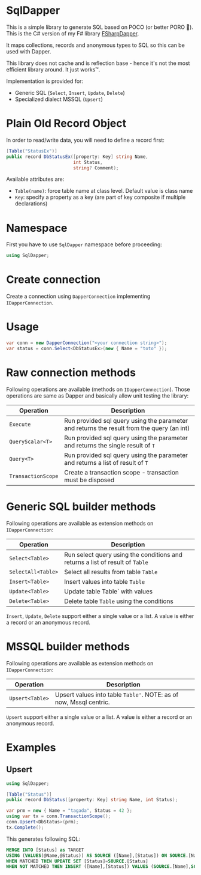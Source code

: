 # SqlDapper

This is a simple library to generate SQL based on POCO (or better PORO 🎉). This is the C# version of my F# library [FSharpDapper](https://github.com/pchalamet/FSharpDapper).

It maps collections, records and anonymous types to SQL so this can be used with Dapper.

This library does not cache and is reflection base - hence it's not the most efficient library around. It just works™️.

Implementation is provided for:
* Generic SQL (`Select`, `Insert`, `Update`, `Delete`)
* Specialized dialect MSSQL (`Upsert`)

# Plain Old Record Object
In order to read/write data, you will need to define a record first:

```C#
[Table("StatusEx")]
public record DbStatusEx([property: Key] string Name,
                         int Status,
                         string? Comment);
```

Available attributes are:
* `Table(name)`: force table name at class level. Default value is class name
* `Key`: specify a property as a key (are part of key composite if multiple declarations)

# Namespace
First you have to use `SqlDapper` namespace before proceeding:
```C#
using SqlDapper;
``` 

# Create connection
Create a connection using `DapperConnection` implementing `IDapperConnection`.

# Usage
```C#
var conn = new DapperConnection("<your connection string>");
var status = conn.Select<DbStatusEx>(new { Name = "toto" });
```

# Raw connection methods
Following operations are available (methods on `IDapperConnection`). Those operations are same as Dapper and basically allow unit testing the library:

Operation | Description
----------|------------
`Execute` | Run provided sql query using the parameter and returns the result from the query (an int)
`QueryScalar<T>` | Run provided sql query using the parameter and returns the single result of `T`
`Query<T>` | Run provided sql query using the parameter and returns a list of result of `T`
`TransactionScope` | Create a transaction scope - transaction must be disposed

# Generic SQL builder methods
Following operations are available as extension methods on `IDapperConnection`:

Operation | Description
----------|------------
`Select<Table>` | Run select query using the conditions and returns a list of result of `Table`
`SelectAll<Table>` | Select all results from table `Table`
`Insert<Table>` | Insert values into table `Table`
`Update<Table>` | Update table Table` with values
`Delete<Table>` | Delete table `Table` using the conditions

`Insert`, `Update`, `Delete` support either a single value or a list. A value is either a record or an anonymous record.

# MSSQL builder methods
Following operations are available as extension methods on `IDapperConnection`:

Operation | Description
----------|------------
`Upsert<Table>` | Upsert values into table `Table'`. NOTE: as of now, Mssql centric.

`Upsert` support either a single value or a list. A value is either a record or an anonymous record.

# Examples

## Upsert
```C#
using SqlDapper;

[Table("Status")]
public record DbStatus([property: Key] string Name, int Status);

var prm = new { Name = "tagada", Status = 42 };
using var tx = conn.TransactionScope();
conn.Upsert<DbStatus>(prm);
tx.Complete();
```

This generates following SQL:
```SQL
MERGE INTO [Status] as TARGET 
USING (VALUES(@Name,@Status)) AS SOURCE ([Name],[Status]) ON SOURCE.[Name]=TARGET.[Name]
WHEN MATCHED THEN UPDATE SET [Status]=SOURCE.[Status] 
WHEN NOT MATCHED THEN INSERT ([Name],[Status]) VALUES (SOURCE.[Name],SOURCE.[Status]);
```

